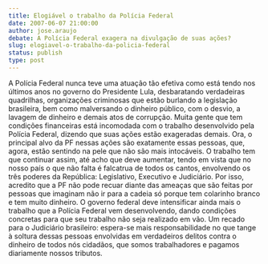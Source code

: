 ```yaml
---
title: Elogiável o trabalho da Polícia Federal
date: 2007-06-07 21:00:00
author: jose.araujo
debate: A Polícia Federal exagera na divulgação de suas ações?
slug: elogiavel-o-trabalho-da-policia-federal
status: publish 
type: post
---
```


A Polícia Federal nunca teve uma atuação tão efetiva como está tendo nos últimos anos no governo do Presidente Lula, desbaratando verdadeiras quadrilhas, organizações criminosas que estão burlando a legislação brasileira, bem como malversando o dinheiro público, com o desvio, a lavagem de dinheiro e demais atos de corrupção. Muita gente que tem condições financeiras está incomodada com o trabalho desenvolvido pela Polícia Federal, dizendo que suas ações estão exageradas demais. Ora, o principal alvo da PF nessas ações são exatamente essas pessoas, que, agora, estão sentindo na pele que não são mais intocáveis. O trabalho tem que continuar assim, até acho que deve aumentar, tendo em vista que no nosso país o que não falta é falcatrua de todos os cantos, envolvendo os três poderes da República: Legislativo, Executivo e Judiciário. Por isso, acredito que a PF não pode recuar diante das ameaças que são feitas por pessoas que imaginam não ir para a cadeia só porque tem colarinho branco e tem muito dinheiro. O governo federal deve intensificar ainda mais o trabalho que a Polícia Federal vem desenvolvendo, dando condições concretas para que seu trabalho não seja realizado em vão. Um recado para o Judiciário brasileiro: espera-se mais responsabilidade no que tange à soltura dessas pessoas envolvidas em verdadeiros delitos contra o dinheiro de todos nós cidadãos, que somos trabalhadores e pagamos diariamente nossos tributos.
